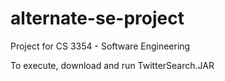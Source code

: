 # alternate-se-project

Project for CS 3354 - Software Engineering

To execute, download and run TwitterSearch.JAR
